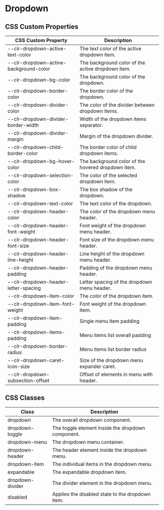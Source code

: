 # Dropdown

## CSS Custom Properties

| CSS Custom Property                    | Description                                        |
| -------------------------------------- | -------------------------------------------------- |
| --clr-dropdown-active-text-color       | The text color of the active dropdown item.        |
| --clr-dropdown-active-background-color | The background color of the active dropdown item.  |
| --clr-dropdown-bg-color                | The background color of the dropdown.              |
| --clr-dropdown-border-color            | The border color of the dropdown.                  |
| --clr-dropdown-divider-color           | The color of the divider between dropdown items.   |
| --clr-dropdown-divider-border-width    | Width of the dropdown items separator.             |
| --clr-dropdown-divider-margin          | Margin of the dropdown divider.                    |
| --clr-dropdown-child-border-color      | The border color of child dropdown items.          |
| --clr-dropdown-bg-hover-color          | The background color of the hovered dropdown item. |
| --clr-dropdown-selection-color         | The color of the selected dropdown item.           |
| --clr-dropdown-box-shadow              | The box shadow of the dropdown.                    |
| --clr-dropdown-text-color              | The text color of the dropdown.                    |
| --clr-dropdown-header-color            | The color of the dropdown menu header.             |
| --clr-dropdown-header-font-weight      | Font weight of the dropdown menu header.           |
| --clr-dropdown-header-font-size        | Font size of the dropdown menu header.             |
| --clr-dropdown-header-line-height      | Line height of the dropdown menu header.           |
| --clr-dropdown-header-padding          | Padding of the dropdown menu header.               |
| --clr-dropdown-header-letter-spacing   | Letter spacing of the dropdown menu header.        |
| --clr-dropdown-item-color              | The color of the dropdown item.                    |
| --clr-dropdown-item-font-weight        | Font weight of the dropdown item.                  |
| --clr-dropdown-item-padding            | Single menu item padding                           |
| --clr-dropdown-items-padding           | Menu items list overall padding                    |
| --clr-dropdown-border-radius           | Menu items list border radius                      |
| --clr-dropdown-caret-icon-size         | Size of the dropdown menu expander caret.          |
| --clr-dropdown-subsection-offset       | Offset of elements in menu with header.            |

## CSS Classes

| Class            | Description                                       |
| ---------------- | ------------------------------------------------- |
| dropdown         | The overall dropdown component.                   |
| dropdown-toggle  | The toggle element inside the dropdown component. |
| dropdown-menu    | The dropdown menu container.                      |
| dropdown-header  | The header element inside the dropdown menu.      |
| dropdown-item    | The individual items in the dropdown menu.        |
| expandable       | The expandable dropdown item.                     |
| dropdown-divider | The divider element in the dropdown menu.         |
| disabled         | Applies the disabled state to the dropdown item.  |
